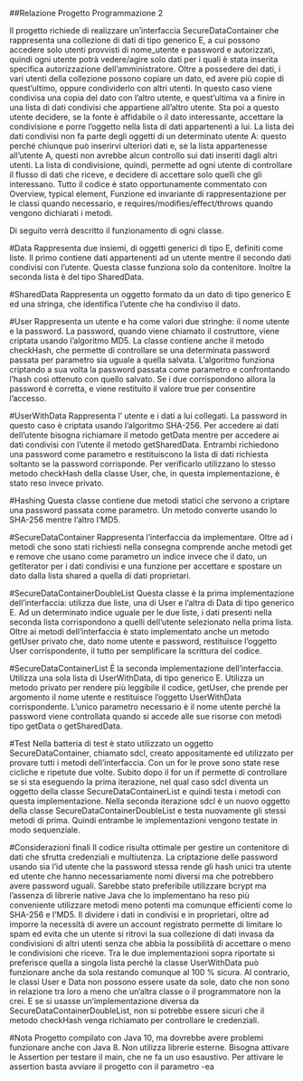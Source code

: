 ##Relazione Progetto Programmazione 2

Il progetto richiede di realizzare un’interfaccia SecureDataContainer che  rappresenta una collezione di dati di tipo generico E, a cui possono accedere solo utenti provvisti di nome_utente e password e autorizzati, quindi ogni utente potrà vedere/agire solo dati per i quali è stata inserita specifica autorizzazione dell’amministratore.
Oltre a possedere dei dati, i vari utenti della collezione possono copiare un dato, ed avere più copie di quest’ultimo, oppure condividerlo con altri utenti. In questo caso viene condivisa una copia del dato con l’altro utente, e quest’ultima va a finire in una lista di dati condivisi che appartiene all’altro utente. Sta poi a questo utente decidere, se la fonte è affidabile o il dato interessante, accettare la condivisione e porre l’oggetto nella lista di dati appartenenti a lui.
La lista dei dati condivisi non fa parte degli oggetti di un determinato utente A: questo perché chiunque può inserirvi ulteriori dati e, se la lista appartenesse all’utente A, questi non avrebbe alcun controllo sui dati inseriti dagli altri utenti. La lista di condivisione, quindi, permette ad ogni utente di controllare il flusso di dati che riceve, e decidere di accettare solo quelli che gli interessano. 
Tutto il codice è stato opportunamente commentato con Overview, typical element, Funzione ed invariante di rappresentazione per le classi quando necessario, e requires/modifies/effect/throws quando vengono dichiarati i metodi.

Di seguito verrà descritto il funzionamento di ogni classe.

#Data
Rappresenta due insiemi, di oggetti generici di tipo E, definiti come liste. Il primo contiene dati appartenenti ad un utente mentre il secondo dati condivisi con l’utente. Questa classe funziona solo da contenitore. Inoltre la seconda lista è del tipo SharedData.

#SharedData
Rappresenta un oggetto formato da un dato di tipo generico E ed una stringa, che identifica l’utente che ha condiviso il dato.

#User
Rappresenta un utente e ha come valori due stringhe: il nome utente e la password. La password, quando viene chiamato il costruttore, viene criptata usando l’algoritmo MD5. La classe contiene anche il metodo checkHash, che permette di controllare se una determinata password passata per parametro sia uguale a quella salvata. L’algoritmo funziona criptando a sua volta la password passata come parametro e confrontando l’hash così ottenuto con quello salvato. Se i due corrispondono allora la password è corretta, e viene restituito il valore true per consentire l’accesso.

#UserWithData
Rappresenta l’ utente e i dati a lui collegati. La password in questo caso è criptata usando l’algoritmo SHA-256. Per accedere ai dati dell’utente bisogna richiamare il metodo getData  mentre per accedere ai dati condivisi con l’utente il metodo getSharedData. Entrambi richiedono una password come parametro e restituiscono la lista di dati richiesta soltanto se la password corrisponde. Per verificarlo utilizzano lo stesso metodo checkHash della classe User, che, in questa implementazione, è stato reso invece privato.

#Hashing
Questa classe contiene due metodi statici che servono a criptare una password passata come parametro. Un metodo converte usando lo SHA-256 mentre l’altro l’MD5.

#SecureDataContainer
Rappresenta l’interfaccia da implementare. Oltre ad i metodi che sono stati richiesti nella consegna comprende anche metodi get e remove che usano come parametro un indice invece che il dato, un getIterator per i dati condivisi e una funzione per accettare e spostare un dato dalla lista shared a quella di dati proprietari. 

#SecureDataContainerDoubleList
Questa classe è la prima implementazione dell’interfaccia: utilizza due liste, una di User e l’altra di Data di tipo generico E. Ad un determinato indice uguale per le due liste, i dati presenti nella seconda lista corrispondono a quelli dell’utente selezionato nella prima lista. 
Oltre ai metodi dell’interfaccia è stato implementato anche un metodo getUser privato che, dato nome utente e password, restituisce l’oggetto User corrispondente, il tutto per semplificare la scrittura del codice.

#SecureDataContainerList
È la seconda implementazione dell’interfaccia. Utilizza una sola lista di UserWithData, di tipo generico E. Utilizza un metodo privato per rendere più leggibile il codice, getUser, che prende per argomento il nome utente e restituisce l’oggetto UserWithData corrispondente. L’unico parametro necessario è il nome utente perché la password viene controllata quando si accede alle sue risorse con metodi tipo getData o getSharedData.

#Test
Nella batteria di test è stato utilizzato un oggetto SecureDataContainer, chiamato sdcl, creato appositamente ed utilizzato per provare tutti i metodi dell’interfaccia. 
Con un for le prove sono state rese cicliche e ripetute due volte. 
Subito dopo il for un if permette di controllare se si sta eseguendo la prima iterazione, nel qual caso sdcl diventa un oggetto della classe SecureDataContainerList e quindi testa i metodi con questa implementazione. Nella seconda iterazione sdcl è un nuovo oggetto della classe SecureDataContainerDoubleList e testa nuovamente gli stessi metodi di prima. Quindi entrambe le implementazioni vengono testate in modo sequenziale.

#Considerazioni finali
Il codice risulta ottimale per gestire un contenitore di dati che sfrutta credenziali e multiutenza.
La criptazione delle password usando sia l’id utente che la password stessa rende gli hash unici tra utente ed utente che hanno necessariamente nomi diversi ma che potrebbero avere password uguali.
Sarebbe stato preferibile utilizzare bcrypt ma l’assenza di librerie native Java che lo implementano  ha reso più conveniente utilizzare metodi meno potenti ma comunque efficienti come lo SHA-256 e l’MD5. 
Il dividere i dati in condivisi e in proprietari, oltre ad imporre la necessità di avere un account registrato permette di limitare lo spam ed evita che un utente si ritrovi la sua collezione di dati invasa da condivisioni di altri utenti senza che abbia la possibilità di accettare o meno le condivisioni che riceve. 
Tra le due implementazioni sopra riportate si preferisce quella a singola lista perché la classe UserWithData può funzionare anche da sola restando comunque  al 100 % sicura. 
Al contrario, le classi User e Data non possono essere usate da sole, dato che non sono in relazione tra loro a meno che un’altra classe o il programmatore non la crei. E se si usasse un’implementazione diversa da SecureDataContainerDoubleList, non si potrebbe essere sicuri che il metodo checkHash venga richiamato per controllare le credenziali.

#Nota
Progetto compilato con Java 10, ma dovrebbe avere problemi funzionare anche con Java 8. Non utilizza librerie esterne. Bisogna attivare le Assertion per testare il main, che ne fa un uso esaustivo. Per attivare le assertion basta avviare il progetto con il parametro -ea
